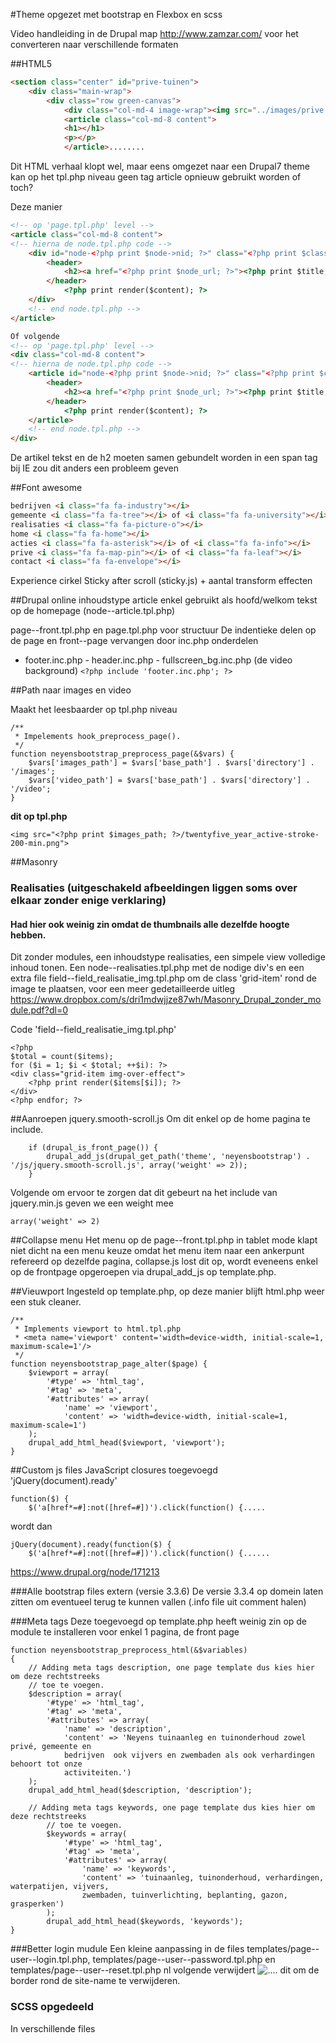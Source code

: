 #Theme opgezet met bootstrap en Flexbox en scss

Video handleiding in de Drupal map
http://www.zamzar.com/ voor het converteren naar verschillende formaten

##HTML5
```html
<section class="center" id="prive-tuinen">
    <div class="main-wrap">
        <div class="row green-canvas">
            <div class="col-md-4 image-wrap"><img src="../images/prive.jpg"></div>
            <article class="col-md-8 content">
            <h1></h1>
            <p></p>
            </article>........
```
Dit HTML verhaal klopt wel, maar eens omgezet naar een Drupal7 theme kan op het tpl.php niveau
geen tag article opnieuw gebruikt worden of toch?

Deze manier
```html
<!-- op 'page.tpl.php' level -->
<article class="col-md-8 content">
<!-- hierna de node.tpl.php code -->
    <div id="node-<?php print $node->nid; ?>" class="<?php print $classes; ?> clearfix"<?php print $attributes; ?>>
        <header>
            <h2><a href="<?php print $node_url; ?>"><?php print $title; ?></a></h2>
        </header>
            <?php print render($content); ?>
    </div>
    <!-- end node.tpl.php -->
</article>
```
```html
Of volgende
<!-- op 'page.tpl.php' level -->
<div class="col-md-8 content">
<!-- hierna de node.tpl.php code -->
    <article id="node-<?php print $node->nid; ?>" class="<?php print $classes; ?> clearfix"<?php print $attributes; ?>>
        <header>
            <h2><a href="<?php print $node_url; ?>"><?php print $title; ?></a></h2>
        </header>
            <?php print render($content); ?>
    </article>
    <!-- end node.tpl.php -->
</div>
```
De artikel tekst en de h2 moeten samen gebundelt worden in een span tag bij IE zou dit
anders een probleem geven


##Font awesome
```html
bedrijven <i class="fa fa-industry"></i>
gemeente <i class="fa fa-tree"></i> of <i class="fa fa-university"></i>
realisaties <i class="fa fa-picture-o"></i>
home <i class="fa fa-home"></i>
acties <i class="fa fa-asterisk"></i> of <i class="fa fa-info"></i>
prive <i class="fa fa-map-pin"></i> of <i class="fa fa-leaf"></i>
contact <i class="fa fa-envelope"></i>
```
Experience cirkel Sticky after scroll (sticky.js) + aantal transform effecten

##Drupal online
inhoudstype article enkel gebruikt als hoofd/welkom tekst op de homepage (node--article.tpl.php)

page--front.tpl.php en page.tpl.php voor structuur
De indentieke delen op de page en front--page vervangen door inc.php onderdelen
- footer.inc.php - header.inc.php - fullscreen_bg.inc.php (de video background)
```<?php include 'footer.inc.php'; ?> ```

##Path naar images en video

Maakt het leesbaarder op tpl.php niveau
```
/**
 * Impelements hook_preprocess_page().
 */
function neyensbootstrap_preprocess_page(&$vars) {
    $vars['images_path'] = $vars['base_path'] . $vars['directory'] . '/images';
    $vars['video_path'] = $vars['base_path'] . $vars['directory'] . '/video';
}
```
**dit op tpl.php**
```
<img src="<?php print $images_path; ?>/twentyfive_year_active-stroke-200-min.png">
```

##Masonry
### Realisaties (uitgeschakeld afbeeldingen liggen soms over elkaar zonder enige verklaring)
#### Had hier ook weinig zin omdat de thumbnails alle dezelfde hoogte hebben.
Dit zonder modules, een inhoudstype realisaties, een simpele view volledige inhoud tonen.
Een node--realisaties.tpl.php met de nodige div's en een extra file field--field_realisatie_img.tpl.php
om de class 'grid-item' rond de image te plaatsen, voor een meer gedetailleerde uitleg
https://www.dropbox.com/s/dri1mdwjjze87wh/Masonry_Drupal_zonder_module.pdf?dl=0

Code 'field--field_realisatie_img.tpl.php'
```
<?php
$total = count($items);
for ($i = 1; $i < $total; ++$i): ?>
<div class="grid-item img-over-effect">
    <?php print render($items[$i]); ?>
</div>
<?php endfor; ?>
```

##Aanroepen jquery.smooth-scroll.js
Om dit enkel op de home pagina te include.
```
    if (drupal_is_front_page()) {
        drupal_add_js(drupal_get_path('theme', 'neyensbootstrap') . '/js/jquery.smooth-scroll.js', array('weight' => 2));
    }
```
Volgende om ervoor te zorgen dat dit gebeurt na het include van jquery.min.js geven we een weight mee
```
array('weight' => 2)
```

##Collapse menu
Het menu op de page--front.tpl.php in tablet mode klapt niet dicht na een menu keuze
omdat het menu item naar een ankerpunt refereerd op dezelfde pagina, collapse.js lost dit op, wordt eveneens
enkel op de frontpage opgeroepen via drupal_add_js op template.php.

##Vieuwport
Ingesteld op template.php, op deze manier blijft html.php weer een stuk cleaner.
```
/**
 * Implements viewport to html.tpl.php
 * <meta name='viewport' content='width=device-width, initial-scale=1, maximum-scale=1'/>
 */
function neyensbootstrap_page_alter($page) {
    $viewport = array(
        '#type' => 'html_tag',
        '#tag' => 'meta',
        '#attributes' => array(
            'name' => 'viewport',
            'content' => 'width=device-width, initial-scale=1, maximum-scale=1')
    );
    drupal_add_html_head($viewport, 'viewport');
}
```

##Custom js files
JavaScript closures toegevoegd 'jQuery(document).ready'
```
function($) {
	$('a[href*=#]:not([href=#])').click(function() {.....
```
wordt dan
```
jQuery(document).ready(function($) {
	$('a[href*=#]:not([href=#])').click(function() {......
```
https://www.drupal.org/node/171213

###Alle bootstrap files extern (versie 3.3.6)
De versie 3.3.4 op domein laten zitten om eventueel terug te kunnen vallen (.info file uit comment halen)

###Meta tags
Deze toegevoegd op template.php heeft weinig zin op de module te installeren voor enkel 1 pagina, de front page

```
function neyensbootstrap_preprocess_html(&$variables)
{
    // Adding meta tags description, one page template dus kies hier om deze rechtstreeks
    // toe te voegen.
    $description = array(
        '#type' => 'html_tag',
        '#tag' => 'meta',
        '#attributes' => array(
            'name' => 'description',
            'content' => 'Neyens tuinaanleg en tuinonderhoud zowel privé, gemeente en
            bedrijven  ook vijvers en zwembaden als ook verhardingen behoort tot onze
            activiteiten.')
    );
    drupal_add_html_head($description, 'description');

    // Adding meta tags keywords, one page template dus kies hier om deze rechtstreeks
        // toe te voegen.
        $keywords = array(
            '#type' => 'html_tag',
            '#tag' => 'meta',
            '#attributes' => array(
                'name' => 'keywords',
                'content' => 'tuinaanleg, tuinonderhoud, verhardingen, waterpatijen, vijvers,
                zwembaden, tuinverlichting, beplanting, gazon, grasperken')
        );
        drupal_add_html_head($keywords, 'keywords');
}
```

###Better login mudule
Een kleine aanpassing in de files templates/page--user--login.tpl.php, templates/page--user--password.tpl.php
en templates/page--user--reset.tpl.php
nl volgende verwijdert <img src="<?php print $logo; ?>" alt="...."> dit om de border rond de site-name
te verwijderen.

### SCSS opgedeeld
In verschillende files


